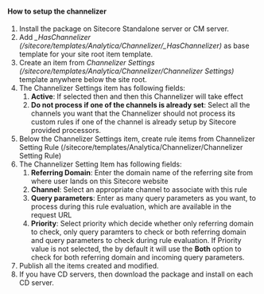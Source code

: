 #### How to setup the channelizer

1. Install the package on Sitecore Standalone server or CM server.
2. Add *_HasChannelizer (/sitecore/templates/Analytica/Channelizer/_HasChannelizer)* as base template for your site root item template.
3. Create an item from *Channelizer Settings (/sitecore/templates/Analytica/Channelizer/Channelizer Settings)* template anywhere below the site root.
4. The Channelizer Settings item has following fields:
   1. **Active**: If selected then and then this Channelizer will take effect
   2. **Do not process if one of the channels is already set**: Select all the channels you want that the Channelizer should not process its custom rules if one of the channel is already setup by Sitecore provided processors.
4. Below the Channelizer Settings item, create rule items from Channelizer Setting Rule (/sitecore/templates/Analytica/Channelizer/Channelizer Setting Rule)
5. The Channelizer Setting Item has following fields:
   1. **Referring Domain**: Enter the domain name of the referring site from where user lands on this Sitecore website
   2. **Channel**: Select an appropriate channel to associate with this rule
   3. **Query parameters**: Enter as many query parameters as you want, to process during this rule evaluation, which are available in the request URL
   4. **Priority**: Select priority which decide whether only referring domain to check, only query paramters to check or both referring domain and query parameters to check during rule evaluation. If Priority value is not selected, the by default it will use the **Both** option to check for both referring domain and incoming query parameters.
6. Publish all the items created and modified.
8. If you have CD servers, then download the package and install on each CD server.